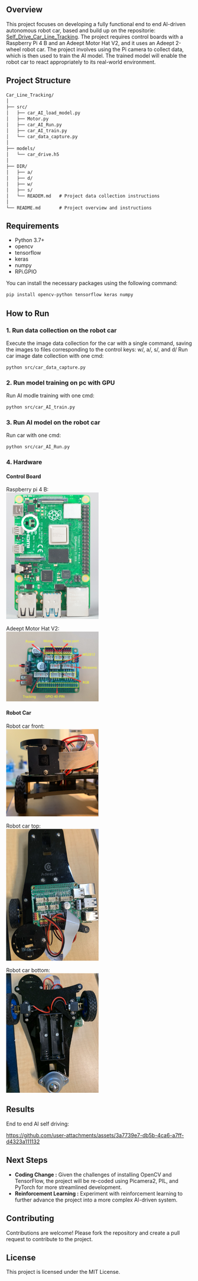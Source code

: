 ## Overview

This project focuses on developing a fully functional end to end AI-driven autonomous robot car, based and build up on the repositorie: [Self_Drive_Car_Line_Tracking](https://github.com/zhoumiaosen/Self_Drive_Car_Line_Tracking). The project requires control boards with a Raspberry Pi 4 B and an Adeept Motor Hat V2, and it uses an Adeept 2-wheel robot car. The project involves using the Pi camera to collect data, which is then used to train the AI model. The trained model will enable the robot car to react appropriately to its real-world environment.

## Project Structure
```plaintext
Car_Line_Tracking/
│
├── src/
│   ├── car_AI_load_model.py              
│   ├── Motor.py    
│   ├── car_AI_Run.py  
│   ├── car_AI_train.py
│   └── car_data_capture.py  
│                         
├── models/
│   └── car_drive.h5
│ 
├── DIR/
│   ├── a/
│   ├── d/
│   ├── w/
│   ├── s/
│   └── READEM.md	# Project data collection instructions
│ 
└── README.md		# Project overview and instructions
```

## Requirements

- Python 3.7+
- opencv
- tensorflow
- keras
- numpy
- RPi.GPIO

You can install the necessary packages using the following command:

```bash
pip install opencv-python tensorflow keras numpy
```

## How to Run

### 1. Run data collection on the robot car

Execute the image data collection for the car with a single command, saving the images to files corresponding to the control keys: w/, a/, s/, and d/
Run car image date collection with one cmd:

```bash
python src/car_data_capture.py
```

### 2. Run model training on pc with GPU

Run AI modle training with one cmd:

```bash
python src/car_AI_train.py
```

### 3. Run AI model on the robot car  

Run car with one cmd:

```bash
python src/car_AI_Run.py
```

### 4. Hardware	
#### Control Board
Raspberry pi 4 B:<br>
<img src="assets/Raspberry_pi_4.png" alt="Diagram" width="250">

Adeept Motor Hat V2:<br>
<img src="assets/Adeept Motor Hat V2.png" alt="Diagram" width="250">

#### Robot Car
Robot car front:<br>
<img src="assets/car_front.png" alt="Diagram" width="250">

Robot car top:<br>
<img src="assets/car_top.png" alt="Diagram" width="250">

Robot car bottom:<br>
<img src="assets/car_bottom.png" alt="Diagram" width="250">

## Results
End to end AI self driving:

https://github.com/user-attachments/assets/3a7739e7-db5b-4ca6-a7ff-d4323a111132

## Next Steps
- **Coding Change :**
Given the challenges of installing OpenCV and TensorFlow, the project will be re-coded using Picamera2, PIL, and PyTorch for more streamlined development.
- **Reinforcement Learning :**
Experiment with reinforcement learning to further advance the project into a more complex AI-driven system.

## Contributing
Contributions are welcome! Please fork the repository and create a pull request to contribute to the project.

## License
This project is licensed under the MIT License.
